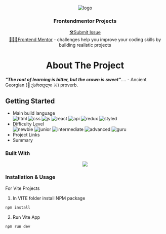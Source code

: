<a name="readme-top"></a>

<div align="center">
 <img src="https://user-images.githubusercontent.com/79293287/230691890-17dd73a3-5dc6-4b12-9c63-e598e254f73d.png" alt="logo"><br/>
<h3 align="center">Frontendmentor Projects</h3>

  <div align="center">
<a href="https://github.com/tsotneforester/Bitcamp/issues">🛠Submit Issue</a>
    <br>
    <a href="https://www.frontendmentor.io">👩🏻‍💻Frontend Mentor</a> 
    - challenges help you improve your coding skills by building realistic projects
  </div>
</div>


<h1 align="center"> About The Project </h1>

_**"The root of learning is bitter, but the crown is sweet"**_.... - Ancient Georgian (🏹 ქართული ⚔️) proverb.

## Getting Started

- Main build language  
  ![html](https://img.shields.io/badge/-HTML-6abecd "image")
  ![css](https://img.shields.io/badge/-SCSS-3e54a3 "image")
  ![js](https://img.shields.io/badge/-JS-cf6390 "image")
  ![react](https://img.shields.io/badge/-React-f4cf0c "image")
  ![api](https://img.shields.io/badge/-API-aad742 "image")
  ![redux](https://img.shields.io/badge/-Redux-DD5746 "image")
  ![styled](https://img.shields.io/badge/-Styled-A79277 "image")
- Difficulty Level  
  ![newbie](https://img.shields.io/badge/%201%20-newbie-white?labelColor=6abecd "image")
  ![junior](https://img.shields.io/badge/%202%20-junior-white?labelColor=aad742 "image")
  ![intermediate](https://img.shields.io/badge/%203%20-intermediate-white?labelColor=f1b604 "image")
  ![advanced](https://img.shields.io/badge/%204%20-advanced-white?labelColor=bf4605 "image")
  ![guru](https://img.shields.io/badge/%205%20-guru-white?labelColor=ed2c49 "image")
- Project Links
- Summary

### Built With

<p align="center">
  <a href="https://skillicons.dev">
    <img src="https://skillicons.dev/icons?i=js,html,css,sass,styledcomponents,react,redux,regex,codepen,figma,git,ps,vscode" />
  </a>
</p>


### Installation & Usage

For Vite Projects
  1. In VITE folder install NPM package
  ```sh
  npm install
  ```
  2. Run Vite App
  ```sh
  npm run dev
  ```
<!-- 
| Project # | Naming | Pixel Perfect | Responsive  | 4K | React |  deployed on Frontend |
| :-------: | :----: | :-----------: | :--------: | :-: |  :--: | :---------: |
| 01 | ✅ | ✅ | ✅ | ✅ | ❎ | ✅ |
| 02 | ✅ | ✅ | ✅ | ✅ | ❎ | ✅ |
| 03 | ✅ | ✅ | ✅ | ✅ | ❎ | ✅ |
| 04 | ✅ | ✅ | ✅ | ✅ | ✅ | ❌ |
| 05 | ✅ | ✅ | ✅ | ✅ | ❌ | ❌ |
| 06 | ✅ | ✅ | ✅ | ✅ | ❌ | ❌ |
| 07 | ❌ | ❌ | ❌ | ❌ | ❌ | ❌ |
| 08 | ❌ | ❌ | ❌ | ❌ | ❌ | ❌ |
| 09 | ✅ | ✅ | ✅ | ✅ | ✅ | ✅ |
| 10 | ✅ | ❌ | ✅ | ❌ | ❎ | ✅ |
| 11 | ✅ | ✅ | ✅ | ✅ | ✅ | ✅ |
| 12 | ❌ | ❌ | ❌ | ❌ | ❌ | ❌ |
| 13 | ❌ | ❌ | ❌ | ❌ | ❌ | ❌ |
| 14 | ❌ | ❌ | ❌ | ❌ | ❎ | ✅ |
| 15 | ✅ | ✅ | ✅ | ✅ | ❌ | ❌ |
| 16 | ✅ | ❌ | ✅ | ✅ | ✅ | ✅ |
| 17 | ✅ | ✅ | ✅ | ✅ | ✅ | ❌ |
| 18 | ✅ | ❌ | ✅ | ✅ | ❌ | ✅ |
| 19 | ✅ | ❌ | ✅ | ✅ | ❌ | ✅ |
| 20 | ✅ | ❌ | ✅ | ✅ | ❌ | ✅ |
| 21 | ✅ | ❌ | ✅ | ✅ | ❌ | ✅ |
| 22 | ✅ | ❌ | ✅ | ✅ | ✅ | ❌ |
| 23 | ✅ | ❌ | ✅ | ✅ | ✅ | ✅ |
| 24 | ✅ | ❌ | ✅ | ✅ | ✅ | ✅ |
| 24 | ✅ | ❌ | ✅ | ❌ | ❌ | ✅ |
| nam |pixp| res| 4k  |reac |on frontend



